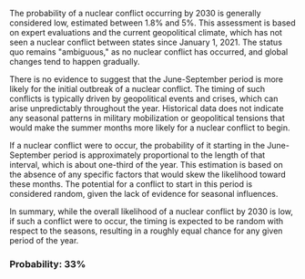 The probability of a nuclear conflict occurring by 2030 is generally considered low, estimated between 1.8% and 5%. This assessment is based on expert evaluations and the current geopolitical climate, which has not seen a nuclear conflict between states since January 1, 2021. The status quo remains "ambiguous," as no nuclear conflict has occurred, and global changes tend to happen gradually.

There is no evidence to suggest that the June-September period is more likely for the initial outbreak of a nuclear conflict. The timing of such conflicts is typically driven by geopolitical events and crises, which can arise unpredictably throughout the year. Historical data does not indicate any seasonal patterns in military mobilization or geopolitical tensions that would make the summer months more likely for a nuclear conflict to begin.

If a nuclear conflict were to occur, the probability of it starting in the June-September period is approximately proportional to the length of that interval, which is about one-third of the year. This estimation is based on the absence of any specific factors that would skew the likelihood toward these months. The potential for a conflict to start in this period is considered random, given the lack of evidence for seasonal influences.

In summary, while the overall likelihood of a nuclear conflict by 2030 is low, if such a conflict were to occur, the timing is expected to be random with respect to the seasons, resulting in a roughly equal chance for any given period of the year.

### Probability: 33%